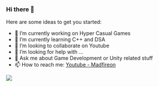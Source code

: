 ### Hi there 👋

Here are some ideas to get you started:

- 🔭 I’m currently working on Hyper Casual Games
- 🌱 I’m currently learning C++ and DSA
- 👯 I’m looking to collaborate on Youtube
- 🤔 I’m looking for help with ...
- 💬 Ask me about Game Development or Unity related stuff
- 📫 How to reach me: [Youtube - Madfireon](https://www.youtube.com/c/MadFireOn)


<img src="https://github-readme-stats.vercel.app/api?username=swapnilrane24&&show_icons=true&title_color=3885EE&icon_color=5194F0&text_color=343434&bg_color=#FFFFFF">
